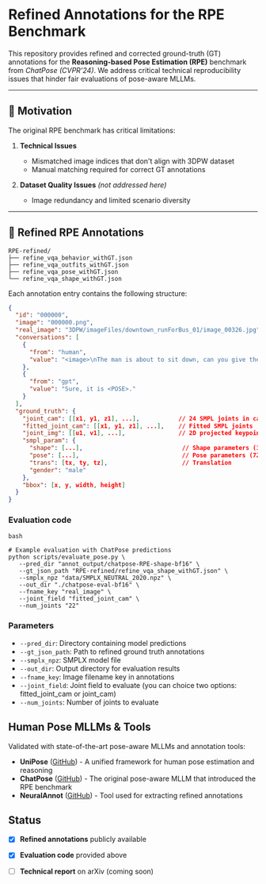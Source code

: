 # Refined Annotations for the RPE Benchmark

This repository provides refined and corrected ground-truth (GT) annotations for the **Reasoning-based Pose Estimation (RPE)** benchmark from *ChatPose (CVPR'24)*. We address critical technical reproducibility issues that hinder fair evaluations of pose-aware MLLMs.

---

## 📍 Motivation

The original RPE benchmark has critical limitations:

1. **Technical Issues**
   - Mismatched image indices that don't align with 3DPW dataset
   - Manual matching required for correct GT annotations

2. **Dataset Quality Issues** *(not addressed here)*
   - Image redundancy and limited scenario diversity
---
## 📁 Refined RPE Annotations

```
RPE-refined/
├── refine_vqa_behavior_withGT.json
├── refine_vqa_outfits_withGT.json
├── refine_vqa_pose_withGT.json
└── refine_vqa_shape_withGT.json
```

Each annotation entry contains the following structure:
```json
{
  "id": "000000",
  "image": "000000.png",
  "real_image": "3DPW/imageFiles/downtown_runForBus_01/image_00326.jpg",
  "conversations": [
    {
      "from": "human",
      "value": "<image>\nThe man is about to sit down, can you give the SMPL pose of this person?"
    },
    {
      "from": "gpt",
      "value": "Sure, it is <POSE>."
    }
  ],
  "ground_truth": {
    "joint_cam": [[x1, y1, z1], ...],           // 24 SMPL joints in camera coords
    "fitted_joint_cam": [[x1, y1, z1], ...],    // Fitted SMPL joints
    "joint_img": [[u1, v1], ...],               // 2D projected keypoints
    "smpl_param": {
      "shape": [...],                            // Shape parameters (10D)
      "pose": [...],                             // Pose parameters (72D => 24 joints * 3D rotation)
      "trans": [tx, ty, tz],                     // Translation
      "gender": "male"
    },
    "bbox": [x, y, width, height]
  }
}
```

### Evaluation code
```
bash

# Example evaluation with ChatPose predictions
python scripts/evaluate_pose.py \
   --pred_dir "annot_output/chatpose-RPE-shape-bf16" \
   --gt_json_path "RPE-refined/refine_vqa_shape_withGT.json" \
   --smplx_npz "data/SMPLX_NEUTRAL_2020.npz" \
   --out_dir "./chatpose-eval-bf16" \
   --fname_key "real_image" \
   --joint_field "fitted_joint_cam" \
   --num_joints "22"
```

### Parameters
   - `--pred_dir`: Directory containing model predictions
   - `--gt_json_path`: Path to refined ground truth annotations
   - `--smplx_npz`: SMPLX model file
   - `--out_dir`: Output directory for evaluation results
   - `--fname_key`: Image filename key in annotations
   - `--joint_field`: Joint field to evaluate (you can choice two options: fitted_joint_cam or joint_cam)
   - `--num_joints`: Number of joints to evaluate


## Human Pose MLLMs & Tools

Validated with state-of-the-art pose-aware MLLMs and annotation tools:
- **UniPose** ([GitHub](https://github.com/liyiheng23/UniPose)) - A unified framework for human pose estimation and reasoning
- **ChatPose** ([GitHub](https://github.com/yfeng95/PoseGPT)) - The original pose-aware MLLM that introduced the RPE benchmark
- **NeuralAnnot** ([GitHub](https://github.com/mks0601/NeuralAnnot_RELEASE)) - Tool used for extracting refined annotations

## Status

- [x] **Refined annotations** publicly available
- [x] **Evaluation code** provided above
- [ ] **Technical report** on arXiv (coming soon)

